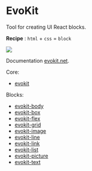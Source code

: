 # EvoKit

Tool for creating UI React blocks.

**Recipe** : `html` + `css` = `block`

[![](https://img.shields.io/npm/v/evokit.svg)](https://www.npmjs.com/package/evokit)

Documentation [evokit.net](http://evokit.net).

Core:
  * [evokit](/packages/evokit/)

Blocks:
  * [evokit-body](/packages/evokit-body/)
  * [evokit-box](/packages/evokit-box/)
  * [evokit-flex](/packages/evokit-flex/)
  * [evokit-grid](/packages/evokit-grid/)
  * [evokit-image](/packages/evokit-image/)
  * [evokit-line](/packages/evokit-line/)
  * [evokit-link](/packages/evokit-link/)
  * [evokit-list](/packages/evokit-list/)
  * [evokit-picture](/packages/evokit-picture/)
  * [evokit-text](/packages/evokit-text/)
